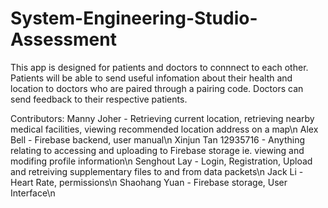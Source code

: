 # System-Engineering-Studio-Assessment

This app is designed for patients and doctors to connnect to each other. Patients will be able to send useful infomation about their health and location to doctors who are paired through a pairing code. Doctors can send feedback to their respective patients.

Contributors:
Manny Joher - Retrieving current location, retrieving nearby medical facilities, viewing recommended location address on a map\n
Alex Bell - Firebase backend, user manual\n
Xinjun Tan 12935716 - Anything relating to accessing and uploading to Firebase storage ie. viewing and modifing profile information\n 
Senghout Lay - Login, Registration, Upload and retreiving supplementary files to and from data packets\n
Jack Li - Heart Rate, permissions\n
Shaohang Yuan - Firebase storage, User Interface\n
